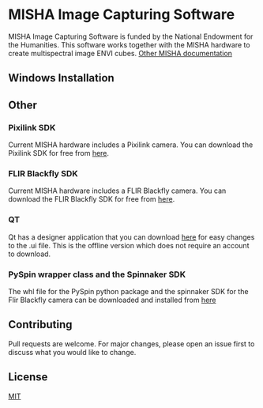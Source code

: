 # MISHA Image Capturing Software
MISHA Image Capturing Software is funded by the National Endowment for the Humanities. This software works together with the MISHA hardware to create multispectral image ENVI cubes. [Other MISHA documentation](https://www.cis.rit.edu/~tkpci/RCHIVE/)
## Windows Installation
## Other
### Pixilink SDK
Current MISHA hardware includes a Pixilink camera. You can download the Pixilink SDK for free from [here](https://pixelink.com/products/software/pixelink-capture-software/).
### FLIR Blackfly SDK
Current MISHA hardware includes a FLIR Blackfly camera. You can download the FLIR Blackfly SDK for free from [here](https://www.flir.eu/products/spinnaker-sdk/?vertical=machine+vision&segment=iis). 
### QT
Qt has a designer application that you can download [here](https://www.qt.io/offline-installers) for easy changes to the .ui file. This is the offline version which does not require an account to download.
### PySpin wrapper class and the Spinnaker SDK
The whl file for the PySpin python package and the spinnaker SDK for the Flir Blackfly camera can be downloaded and installed from [here](https://www.flir.com/products/spinnaker-sdk/?vertical=machine+vision&segment=iis)
## Contributing
Pull requests are welcome. For major changes, please open an issue first to discuss what you would like to change.
## License
[MIT](https://choosealicense.com/licenses/mit/)
